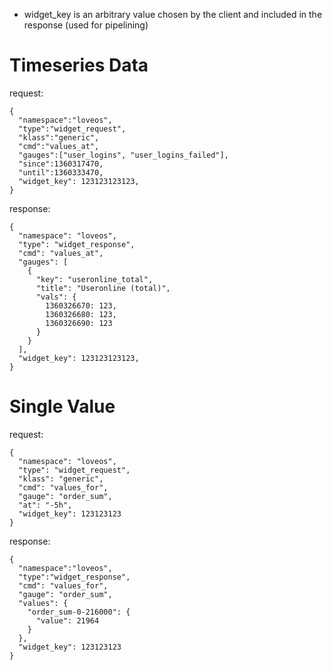 

+ widget_key is an arbitrary value chosen by the client and
  included in the response (used for pipelining)



Timeseries Data
===============

  request:

    {
      "namespace":"loveos",
      "type":"widget_request",
      "klass":"generic",
      "cmd":"values_at",
      "gauges":["user_logins", "user_logins_failed"],
      "since":1360317470,
      "until":1360333470,
      "widget_key": 123123123123,
    }

  response:

    {
      "namespace": "loveos",
      "type": "widget_response",
      "cmd": "values_at",
      "gauges": [
        {
          "key": "useronline_total",
          "title": "Useronline (total)",
          "vals": {
            1360326670: 123,
            1360326680: 123,
            1360326690: 123
          }
        }
      ],
      "widget_key": 123123123123,
    }


Single Value
============

  request:

    {
      "namespace": "loveos",
      "type": "widget_request",
      "klass": "generic",
      "cmd": "values_for",
      "gauge": "order_sum",
      "at": "-5h",
      "widget_key": 123123123
    }

  response:

    {
      "namespace":"loveos",
      "type":"widget_response",
      "cmd": "values_for",
      "gauge": "order_sum",
      "values": {
        "order_sum-0-216000": {
          "value": 21964
        }
      },
      "widget_key": 123123123
    }


